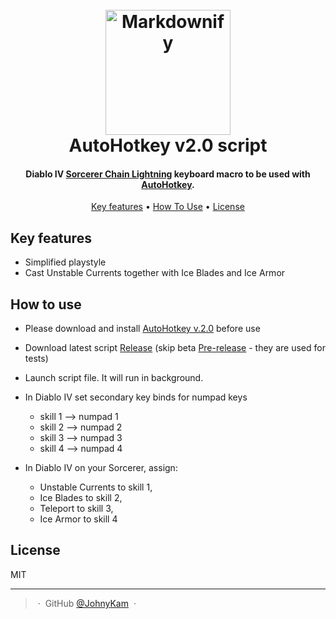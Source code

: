 <h1 align="center">
  <br>
  <a href="https://www.autohotkey.com/"><img src="https://www.autohotkey.com/static/ahk_logo_no_text.svg" alt="Markdownify" width="200"></a>
  <br>
  AutoHotkey v2.0 script
  <br>
</h1>

<h4 align="center">Diablo IV <a href="https://maxroll.gg/d4/build-guides/chain-lightning-sorcerer-guide">Sorcerer Chain Lightning</a> keyboard macro to be used with <a href="https://www.autohotkey.com/" target="_blank">AutoHotkey</a>.</h4>

<p align="center">
  <a href="#key-features">Key features</a> •
  <a href="#how-to-use">How To Use</a> •
  <!-- <a href="#download">Download</a> • -->
  <!-- <a href="#credits">Credits</a> • -->
  <!-- <a href="#related">Related</a> • -->
  <a href="#license">License</a>
</p>

## Key features

* Simplified playstyle
* Cast Unstable Currents together with Ice Blades and Ice Armor

## How to use

* Please download and install [AutoHotkey v.2.0](https://www.autohotkey.com) before use
* Download latest script [Release](https://github.com/JohnyKam/sorcerer-chain-lightning/releases) (skip beta [Pre-release](https://github.com/JohnyKam/sorcerer-chain-lightning/releases) - they are used for tests)
* Launch script file. It will run in background.
* In Diablo IV set secondary key binds for numpad keys
  * skill 1 --> numpad 1
  * skill 2 --> numpad 2
  * skill 3 --> numpad 3
  * skill 4 --> numpad 4

* In Diablo IV on your Sorcerer, assign:
  * Unstable Currents to skill 1,
  * Ice Blades to skill 2,
  * Teleport to skill 3,
  * Ice Armor to skill 4

## License

MIT

---
> &nbsp;&middot;&nbsp;
> GitHub [@JohnyKam](https://github.com/JohnyKam) &nbsp;&middot;&nbsp;
